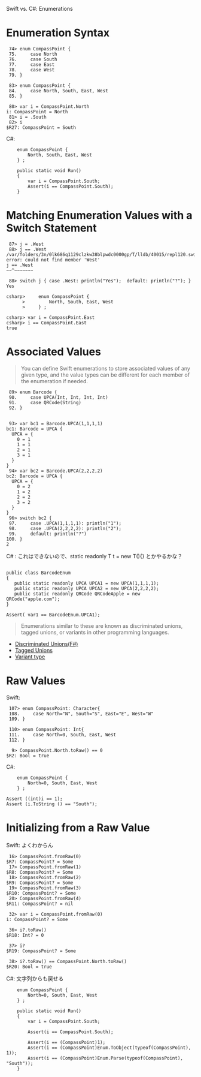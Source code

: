 Swift vs. C#: Enumerations



# Enumeration Syntax


~~~
 74> enum CompassPoint { 
 75.     case North 
 76.     case South 
 77.     case East 
 78.     case West 
 79. }
~~~
~~~
 83> enum CompassPoint { 
 84.     case North, South, East, West 
 85. }    
~~~

~~~
 80> var i = CompassPoint.North
i: CompassPoint = North
 81> i = .South
 82> i
$R27: CompassPoint = South
~~~

C#:

~~~
    enum CompassPoint { 
        North, South, East, West 
    } ; 
    
    public static void Run()
    {
        var i = CompassPoint.South;
        Assert(i == CompassPoint.South);
    }
~~~		


# Matching Enumeration Values with a Switch Statement



~~~
 87> j = .West
 88> j == .West
/var/folders/3n/0lk686q1129clzkw38blpwdc0000gp/T/lldb/40015/repl120.swift:2:3: error: could not find member 'West'
j == .West
~~^~~~~~~~
~~~

~~~
 88> switch j { case .West: println("Yes");  default: println("?"); } 
Yes
~~~

~~~
csharp>     enum CompassPoint { 
      >         North, South, East, West 
      >     } ; 

csharp> var i = CompassPoint.East 
csharp> i == CompassPoint.East
true
~~~	

# Associated Values


> You can define Swift enumerations to store associated values of any given type, 
> and the value types can be different for each member of the enumeration if needed. 

~~~
 89> enum Barcode { 
 90.     case UPCA(Int, Int, Int, Int) 
 91.     case QRCode(String) 
 92. }
 
 
 93> var bc1 = Barcode.UPCA(1,1,1,1)
bc1: Barcode = UPCA {
  UPCA = {
    0 = 1
    1 = 1
    2 = 1
    3 = 1
  }
}
 94> var bc2 = Barcode.UPCA(2,2,2,2)
bc2: Barcode = UPCA {
  UPCA = {
    0 = 2
    1 = 2
    2 = 2
    3 = 2
  }
}
 96> switch bc2 {  
 97.     case .UPCA(1,1,1,1): println("1");  
 98.     case .UPCA(2,2,2,2): println("2");  
 99.     default: println("?") 
100. } 
2
~~~

C# : これはできないので、static readonly T  t =  new T(){} とかやるかな？

~~~

public class BarcodeEnum
{
   public static readonly UPCA UPCA1 = new UPCA(1,1,1,1);
   public static readonly UPCA UPCA2 = new UPCA(2,2,2,2);
   public static readonly QRCode QRCodeApple = new QRCode("apple.com");
}

Assert( var1 == BarcodeEnum.UPCA1);
~~~

>Enumerations similar to these are known as discriminated unions, tagged unions, or variants in other programming languages.

- [Discriminated Unions(F#)](http://msdn.microsoft.com/en-us/library/dd233226.aspx)
- [Tagged Unions](https://en.wikipedia.org/wiki/Tagged_union)
- [Variant type](https://en.wikipedia.org/wiki/Variant_type)

# Raw Values

Swift:

~~~
 107> enum CompassPoint: Character{
 108.     case North="N", South="S", East="E", West="W"
 109. } 
~~~
 
~~~
 110> enum CompassPoint: Int{
 111.     case North=0, South, East, West 
 112. } 
~~~

~~~
  9> CompassPoint.North.toRaw() == 0
$R2: Bool = true
~~~

C#:

~~~
    enum CompassPoint { 
        North=0, South, East, West 
    } ; 
~~~
~~~
Assert ((int)i == 1);
Assert (i.ToString () == "South");
~~~
    
# Initializing from a Raw Value


Swift: よくわからん

~~~
 16> CompassPoint.fromRaw(0) 
$R7: CompassPoint? = Some
 17> CompassPoint.fromRaw(1)
$R8: CompassPoint? = Some
 18> CompassPoint.fromRaw(2)
$R9: CompassPoint? = Some
 19> CompassPoint.fromRaw(3)
$R10: CompassPoint? = Some
 20> CompassPoint.fromRaw(4)
$R11: CompassPoint? = nil
~~~

~~~
 32> var i = CompassPoint.fromRaw(0) 
i: CompassPoint? = Some

 36> i?.toRaw()
$R18: Int? = 0

 37> i?
$R19: CompassPoint? = Some

 38> i?.toRaw() == CompassPoint.North.toRaw()
$R20: Bool = true

~~~

C#: 文字列からも戻せる

~~~
    enum CompassPoint { 
        North=0, South, East, West 
    } ; 
    
    public static void Run()
    {   
        var i = CompassPoint.South;

        Assert(i == CompassPoint.South);

        Assert(i == (CompassPoint)1);
        Assert(i == (CompassPoint)Enum.ToObject(typeof(CompassPoint), 1));
        Assert(i == (CompassPoint)Enum.Parse(typeof(CompassPoint), "South"));
    }   
~~~





